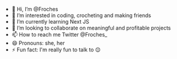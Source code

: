 - 👋 Hi, I’m @Froches
- 👀 I’m interested in coding, crocheting and making friends
- 🌱 I’m currently learning Next JS
- 💞️ I’m looking to collaborate on meaningful and profitable projects
- 📫 How to reach me Twitter @Froches_
- 😄 Pronouns: she, her
- ⚡ Fun fact: I'm really fun to talk to 😌
<!---
Froches/Froches is a ✨ special ✨ repository because its `README.md` (this file) appears on your GitHub profile.
You can click the Preview link to take a look at your changes.
--->
